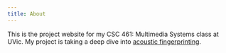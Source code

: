 ```yaml
---
title: About
---
```


This is the project website for my CSC 461: Multimedia Systems class at UVic. My project is taking a deep dive into [acoustic fingerprinting](https://en.wikipedia.org/wiki/Acoustic_fingerprint).
